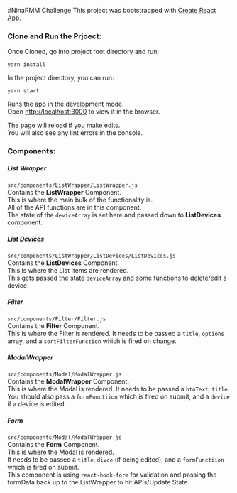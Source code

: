 
#NinaRMM Challenge
This project was bootstrapped with [Create React App](https://github.com/facebook/create-react-app).
### Clone and Run the Prjoect:

Once Cloned, go into project root directory and run:

`yarn install`    

In the project directory, you can run:

`yarn start`

Runs the app in the development mode.<br />
Open [http://localhost:3000](http://localhost:3000) to view it in the browser.

The page will reload if you make edits.<br />
You will also see any lint errors in the console.


### Components:

##### List Wrapper   
`src/components/ListWrapper/ListWrapper.js`    
Contains the **ListWrapper** Component.    
This is where the main bulk of the functionality is.    
All of the API functions are in this component.    
The state of the `deviceArray` is set here and passed down to **ListDevices** component.


##### List Devices   
`src/components/ListWrapper/ListDevices/ListDevices.js`    
Contains the **ListDevices** Component.    
This is where the List Items are rendered.    
This gets passed the state `deviceArray` and some functions to delete/edit a device.    


##### Filter   
`src/components/Filter/Filter.js`    
Contains the **Filter** Component.    
This is where the Filter is rendered.
It needs to be passed a `title`, `options` array, and a `sortFilterFunction` which is fired on change.    



##### ModalWrapper   
`src/components/Modal/ModalWrapper.js`    
Contains the **ModalWrapper** Component.    
This is where the Modal is rendered.
It needs to be passed a `btnText`, `title`.
You should also pass a `formFunctiion` which is fired on submit, and a `device` if a device is edited.    


##### Form   
`src/components/Modal/ModalWrapper.js`    
Contains the **Form** Component.    
This is where the Modal is rendered.   
It needs to be passed a `title`, `divce` (if being edited), and a `formFunctiion` which is fired on submit.   
This component is using `react-hook-form` for validation and passing the formData back up to the ListWrapper to hit APIs/Update State.






